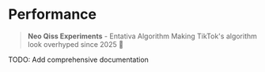 # Performance

> **Neo Qiss Experiments** - Entativa Algorithm
> Making TikTok's algorithm look overhyped since 2025 🚀

TODO: Add comprehensive documentation

